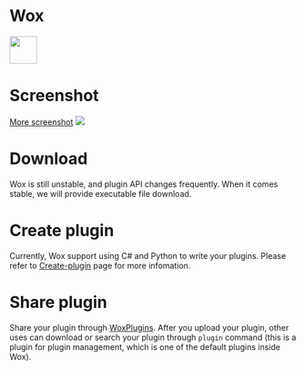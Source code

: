 Wox
=========
<img src="http://ww2.sinaimg.cn/large/5d7c1fa4gw1ecguilvacmj2074074748.jpg" height="48" />

Screenshot
=========

<a href="https://github.com/qianlifeng/Wox/wiki/Screenshot">More screenshot</a>
<img src="http://ww4.sinaimg.cn/large/684a4a64gw1ec8rwdmqvbg20zk0m8qih.gif" />

Download
=========

Wox is still unstable, and plugin API changes frequently. When it comes stable, we will provide executable file download.


Create plugin
=========

Currently, Wox support using C# and Python to write your plugins. Please refer to [Create-plugin](https://github.com/qianlifeng/Wox/wiki/Create-plugins) page for more infomation.

Share plugin
=========

Share your plugin through <a href="http://wox.scottqian.com/">WoxPlugins</a>. After you upload your plugin, other uses can download or search your plugin through `plugin` command (this is a plugin for plugin management, which is one of the default plugins inside Wox).
